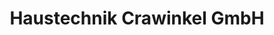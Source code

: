 ---
title: "Haustechnik Crawinkel GmbH"
url: /ohrdruf/haustechnik-crawinkel-gmbh/
shop: Baumarkt
---